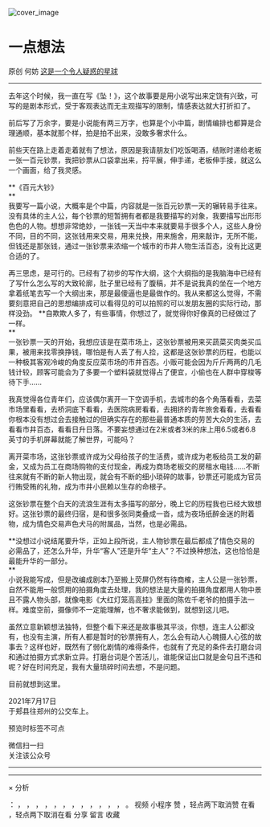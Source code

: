 ![cover_image](https://mmbiz.qlogo.cn/mmbiz_jpg/OJNrVQetduqfXLyepXjXLRMib6wZX1TAt7TEOdurv2tBia1oWtzaF4sKqJL9RoFMXy2BeFtxwfWJ6iatbJsvWeG7A/0?wx_fmt=jpeg)

#  一点想法

原创  何妨  [ 这是一个令人疑惑的星球 ](javascript:void\(0\);)

__ _ _ _ _

  

去年这个时候，我一直在写《坠！》，这个故事要是用小说写出来定饶有兴致，可写的是剧本形式，受于客观表达而无主观描写的限制，情感表达就大打折扣了。  
  
前后写了万余字，要是小说能有两三万字，也算是个小中篇，剧情编排也都算是合理通顺，基本就那个样，拍是拍不出来，没敢多奢求什么。  
  
前些天在路上走着走着就有了想法，原因是我请朋友们吃饭喝酒，结账时递给老板一张一百元钞票，我把钞票从口袋拿出来，捋平展，伸手递，老板伸手接，就这么一个画面，给了我灵感。  
  
**《百元大钞》  
**  
我要写一篇小说，大概率是个中篇，内容就是一张百元钞票一天的辗转易手往来。没有具体的主人公，每个钞票的短暂拥有者都是我要描写的对象，我要描写出形形色色的人物。想想非常绝妙，一张钱一天当中本来就要易手很多个人，这些人身份不同，目的不同，这张钱用来交易，用来兑换，用来施舍，用来敲诈，无所不能，但钱还是那张钱，通过一张钞票来浓缩一个城市的市井人物生活百态，没有比这更合适的了。  
  
再三思虑，是可行的。已经有了初步的写作大纲，这个大纲指的是我脑海中已经有了写什么怎么写的大致轮廓，肚子里已经有了腹稿，并不是说我真的坐在一个地方拿着纸笔去写一个大纲出来，那是最傻逼也是最做作的。我从来都这么觉得，不需要刻意把自己的思想编排成可以看得见的可以拍照的可以发朋友圈的实际行动，那样没劲。
**自欺欺人多了，有些事情，你想过了，就觉得你好像真的已经做过了一样。  
**  
一张钞票一天的开始，我想应该是在菜市场上，这张钞票被用来买蔬菜买肉类买瓜果，被用来找零换挣钱，哪怕是有人丢了有人捡，这都是这张钞票的历程，也能以一种极其客观冷峻的角度反应菜市场的市井百态。小贩可能会因为斤斤两两的几毛钱计较，顾客可能会为了多要一个塑料袋就觉得占了便宜，小偷也在人群中穿梭等待下手......  
  
我真觉得各位青年们，应该偶尔离开一下空调手机，去城市的各个角落看看，去菜市场里看看，去桥洞底下看看，去医院病房看看，去拥挤的青年旅舍看看，去看看你根本没有想过会去接触过的但确实存在的那些最普通本质的劳苦大众的生活，去看看市井百态，看看日升日落。不要妄想通过在2米或者3米的床上用6.5或者6.8英寸的手机屏幕就能了解世界，可能吗？  
  
离开菜市场，这张钞票或许成为父母给孩子的生活费，或许成为老板给员工发的薪金，又成为员工在商场购物的支付现金，再成为商场老板交的房租水电钱......不断往来就有不断的新人物出现，就会有不断的细小琐碎的故事，钞票还可能成为官员行贿受贿的礼物，成为市井小民赖以生存的命根子。  
  
这张钞票在整个白天的流浪生涯有太多描写的部分，晚上它的历程我也已经大致想好。这张钞票的最终归宿，是和很多张同类叠成一沓，成为夜场纸醉金迷的附着物，成为情色交易声色犬马的附属品，当然，也是必需品。  
  
**没想过小说结尾要升华，正如上段所说，主人物钞票在最后都成了情色交易的必需品了，还怎么升华，升华“客人”还是升华“主人”？不过换种想法，这也恰恰是最能升华的一部分。  
**  
小说我能写成，但是改编成剧本乃至搬上荧屏仍然有待商榷，主人公是一张钞票，自然不能用一般惯用的拍摄角度去处理，我的想法是大量的拍摄角度都用人物中景且不露人物头部，就像电影《大红灯笼高高挂》里面的陈佐千老爷的拍摄手法一样。难度空前，摄像师不一定能理解，也不奢求能做到，就想到这儿吧。  
  
虽然立意新颖想法独特，但整个看下来还是故事极其平淡，你想，连主人公都没有，也没有主演，所有人都是暂时的钞票拥有人，怎么会有动人心魄摄人心弦的故事去？这样也好，既然有了弱化剧情的难得条件，也就有了充足的条件去打磨台词和通过拍摄方式求新立异。打磨台词是个苦活儿，谁能保证出口就是金句且不违和呢？好在时间充足，我有大量琐碎时间去想，不是问题。  
  
目前就想到这里。  

  
2021年7月17日  
于郏县往郑州的公交车上。

预览时标签不可点

微信扫一扫  
关注该公众号





****



****



×  分析

：  ，  ，  ，  ，  ，  ，  ，  ，  ，  ，  ，  ，  。  视频  小程序  赞  ，轻点两下取消赞  在看  ，轻点两下取消在看
分享  留言  收藏

